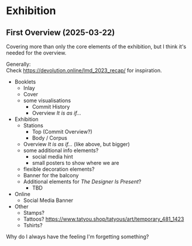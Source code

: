 # Exhibition

## First Overview (2025-03-22)

Covering more than only the core elements of the exhibition, but I think it's needed for the overview.

Generally:  
Check https://devolution.online/lmd_2023_recap/ for inspiration.

- Booklets
	- Inlay
	- Cover
	- some visualisations
		- Commit History
		- Overview *It is as if...*
- Exhibition 
	- Stations
		- Top (Commit Overview?)
		- Body / Corpus
	- Overview *It is as if...* (like above, but bigger)
	- some additional info elements?
        - social media hint
        - small posters to show where we are
	- flexible decoration elements?
	- Banner for the balcony
	- Additional elements for *The Designer Is Present*?
        - TBD
- Online
	- Social Media Banner
- Other
    - Stamps? 
    - Tattoos? https://www.tatyou.shop/tatyous/art/temporary_481_1423
    - Tshirts?

Why do I always have the feeling I'm forgetting something?
